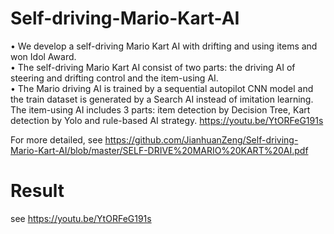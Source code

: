 # Self-driving-Mario-Kart-AI
• We develop a self-driving Mario Kart AI with drifting and using items and won Idol Award.<br/>
• The self-driving Mario Kart AI consist of two parts: the driving AI of steering and drifting control and the
item-using AI.<br/>
• The Mario driving AI is trained by a sequential autopilot CNN model and the train dataset is generated by
a Search AI instead of imitation learning. The item-using AI includes 3 parts: item detection by Decision
Tree, Kart detection by Yolo and rule-based AI strategy. https://youtu.be/YtORFeG191s<br/>

For more detailed, see https://github.com/JianhuanZeng/Self-driving-Mario-Kart-AI/blob/master/SELF-DRIVE%20MARIO%20KART%20AI.pdf

# Result
see https://youtu.be/YtORFeG191s
